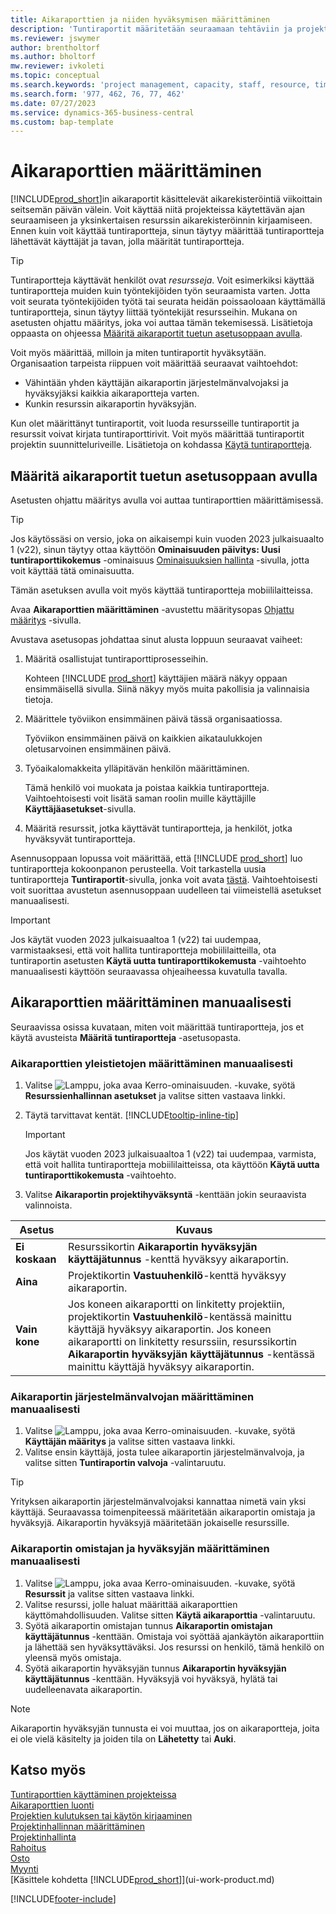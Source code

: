 ```yaml
---
title: Aikaraporttien ja niiden hyväksymisen määrittäminen
description: 'Tuntiraportit määritetään seuraamaan tehtäviin ja projekteihin käytettyä aikaa ja resurssien käyttöä, mikä auttaa projektinhallinnan, henkilöstön ja kapasiteetin suhteen'
ms.reviewer: jswymer
author: brentholtorf
ms.author: bholtorf
mw.reviewer: ivkoleti
ms.topic: conceptual
ms.search.keywords: 'project management, capacity, staff, resource, time sheet'
ms.search.form: '977, 462, 76, 77, 462'
ms.date: 07/27/2023
ms.service: dynamics-365-business-central
ms.custom: bap-template
---
```

# <a name="set-up-time-sheets"></a>Aikaraporttien määrittäminen

[!INCLUDE[prod_short](includes/prod_short.md)]in aikaraportit käsittelevät aikarekisteröintiä viikoittain seitsemän päivän välein. Voit käyttää niitä projekteissa käytettävän ajan seuraamiseen ja yksinkertaisen resurssin aikarekisteröinnin kirjaamiseen. Ennen kuin voit käyttää tuntiraportteja, sinun täytyy määrittää tuntiraportteja lähettävät käyttäjät ja tavan, jolla määrität tuntiraportteja.  

> [!TIP]
> Tuntiraportteja käyttävät henkilöt ovat *resursseja*. Voit esimerkiksi käyttää tuntiraportteja muiden kuin työntekijöiden työn seuraamista varten. Jotta voit seurata työntekijöiden työtä tai seurata heidän poissaoloaan käyttämällä tuntiraportteja, sinun täytyy liittää työntekijät resursseihin. Mukana on asetusten ohjattu määritys, joka voi auttaa tämän tekemisessä. Lisätietoja oppaasta on ohjeessa [Määritä aikaraportit tuetun asetusoppaan avulla](#set-up-time-sheets-with-the-assisted-setup-guide).  

Voit myös määrittää, milloin ja miten tuntiraportit hyväksytään. Organisaation tarpeista riippuen voit määrittää seuraavat vaihtoehdot:

* Vähintään yhden käyttäjän aikaraportin järjestelmänvalvojaksi ja hyväksyjäksi kaikkia aikaraportteja varten.
* Kunkin resurssin aikaraportin hyväksyjän.

Kun olet määrittänyt tuntiraportit, voit luoda resursseille tuntiraportit ja resurssit voivat kirjata tuntiraporttirivit. Voit myös määrittää tuntiraportit projektin suunnitteluriveille. Lisätietoja on kohdassa [Käytä tuntiraportteja](projects-how-use-time-sheets.md).  

## <a name="set-up-time-sheets-with-the-assisted-setup-guide"></a>Määritä aikaraportit tuetun asetusoppaan avulla

Asetusten ohjattu määritys avulla voi auttaa tuntiraporttien määrittämisessä.  

> [!TIP]
> Jos käytössäsi on versio, joka on aikaisempi kuin vuoden 2023 julkaisuaalto 1 (v22), sinun täytyy ottaa käyttöön **Ominaisuuden päivitys: Uusi tuntiraporttikokemus** -ominaisuus [Ominaisuuksien hallinta](https://businesscentral.dynamics.com/?page=2610) -sivulla, jotta voit käyttää tätä ominaisuutta.
>
> Tämän asetuksen avulla voit myös käyttää tuntiraportteja mobiililaitteissa.

Avaa **Aikaraporttien määrittäminen** -avustettu määritysopas [Ohjattu määritys](https://businesscentral.dynamics.com/?page=1801) -sivulla.

Avustava asetusopas johdattaa sinut alusta loppuun seuraavat vaiheet:

1. Määritä osallistujat tuntiraporttiprosesseihin.

    Kohteen [!INCLUDE [prod_short](includes/prod_short.md)] käyttäjien määrä näkyy oppaan ensimmäisellä sivulla. Siinä näkyy myös muita pakollisia ja valinnaisia tietoja.  
2. Määrittele työviikon ensimmäinen päivä tässä organisaatiossa.

    Työviikon ensimmäinen päivä on kaikkien aikataulukkojen oletusarvoinen ensimmäinen päivä.
3. Työaikalomakkeita ylläpitävän henkilön määrittäminen.

    Tämä henkilö voi muokata ja poistaa kaikkia tuntiraportteja. Vaihtoehtoisesti voit lisätä saman roolin muille käyttäjille **Käyttäjäasetukset**-sivulla.
4. Määritä resurssit, jotka käyttävät tuntiraportteja, ja henkilöt, jotka hyväksyvät tuntiraportteja.

Asennusoppaan lopussa voit määrittää, että [!INCLUDE [prod_short](includes/prod_short.md)] luo tuntiraportteja kokoonpanon perusteella. Voit tarkastella uusia tuntiraportteja **Tuntiraportit**-sivulla, jonka voit avata [tästä](https://businesscentral.dynamics.com/?page=951). Vaihtoehtoisesti voit suorittaa avustetun asennusoppaan uudelleen tai viimeistellä asetukset manuaalisesti.

> [!IMPORTANT]
> Jos käytät vuoden 2023 julkaisuaaltoa 1 (v22) tai uudempaa, varmistaaksesi, että voit hallita tuntiraportteja mobiililaitteilla, ota tuntiraportin asetusten **Käytä uutta tuntiraporttikokemusta** -vaihtoehto manuaalisesti käyttöön seuraavassa ohjeaiheessa kuvatulla tavalla.

## <a name="set-up-time-sheets-manually"></a>Aikaraporttien määrittäminen manuaalisesti

Seuraavissa osissa kuvataan, miten voit määrittää tuntiraportteja, jos et käytä avusteista **Määritä tuntiraportteja** -asetusopasta.  

### <a name="to-set-up-general-information-for-time-sheets-manually"></a>Aikaraporttien yleistietojen määrittäminen manuaalisesti

1. Valitse ![Lamppu, joka avaa Kerro-ominaisuuden.](media/ui-search/search_small.png "Kerro, mitä haluat tehdä") -kuvake, syötä **Resurssienhallinnan asetukset** ja valitse sitten vastaava linkki.  
1. Täytä tarvittavat kentät. [!INCLUDE[tooltip-inline-tip](includes/tooltip-inline-tip_md.md)]

   > [!IMPORTANT]
   > Jos käytät vuoden 2023 julkaisuaaltoa 1 (v22) tai uudempaa, varmista, että voit hallita tuntiraportteja mobiililaitteissa, ota käyttöön **Käytä uutta tuntiraporttikokemusta** -vaihtoehto.
1. Valitse **Aikaraportin projektihyväksyntä** -kenttään jokin seuraavista valinnoista.

| Asetus | Kuvaus |
| --- | --- |
| **Ei koskaan** |Resurssikortin **Aikaraportin hyväksyjän käyttäjätunnus** -kenttä hyväksyy aikaraportin. |
| **Aina** |Projektikortin **Vastuuhenkilö**-kenttä hyväksyy aikaraportin. |
| **Vain kone** |Jos koneen aikaraportti on linkitetty projektiin, projektikortin **Vastuuhenkilö**-kentässä mainittu käyttäjä hyväksyy aikaraportin. Jos koneen aikaraportti on linkitetty resurssiin, resurssikortin **Aikaraportin hyväksyjän käyttäjätunnus** -kentässä mainittu käyttäjä hyväksyy aikaraportin. |

### <a name="to-assign-a-time-sheet-administrator-manually"></a>Aikaraportin järjestelmänvalvojan määrittäminen manuaalisesti

1. Valitse ![Lamppu, joka avaa Kerro-ominaisuuden.](media/ui-search/search_small.png "Kerro, mitä haluat tehdä") -kuvake, syötä **Käyttäjän määritys** ja valitse sitten vastaava linkki.  
3. Valitse ensin käyttäjä, josta tulee aikaraportin järjestelmänvalvoja, ja valitse sitten **Tuntiraportin valvoja** -valintaruutu.  

> [!TIP]  
> Yrityksen aikaraportin järjestelmänvalvojaksi kannattaa nimetä vain yksi käyttäjä. Seuraavassa toimenpiteessä määritetään aikaraportin omistaja ja hyväksyjä. Aikaraportin hyväksyjä määritetään jokaiselle resurssille.  

### <a name="to-assign-a-time-sheets-owner-and-approver-manually"></a>Aikaraportin omistajan ja hyväksyjän määrittäminen manuaalisesti

1. Valitse ![Lamppu, joka avaa Kerro-ominaisuuden.](media/ui-search/search_small.png "Kerro, mitä haluat tehdä") -kuvake, syötä **Resurssit** ja valitse sitten vastaava linkki.
2. Valitse resurssi, jolle haluat määrittää aikaraporttien käyttömahdollisuuden. Valitse sitten **Käytä aikaraporttia** -valintaruutu.  
3. Syötä aikaraportin omistajan tunnus **Aikaraportin omistajan käyttäjätunnus** -kenttään. Omistaja voi syöttää ajankäytön aikaraporttiin ja lähettää sen hyväksyttäväksi. Jos resurssi on henkilö, tämä henkilö on yleensä myös omistaja.  
4. Syötä aikaraportin hyväksyjän tunnus **Aikaraportin hyväksyjän käyttäjätunnus** -kenttään. Hyväksyjä voi hyväksyä, hylätä tai uudelleenavata aikaraportin.  

> [!NOTE]  
> Aikaraportin hyväksyjän tunnusta ei voi muuttaa, jos on aikaraportteja, joita ei ole vielä käsitelty ja joiden tila on **Lähetetty** tai **Auki**.

## <a name="see-also"></a>Katso myös

[Tuntiraporttien käyttäminen projekteissa](projects-how-use-time-sheets.md)  
[Aikaraporttien luonti](projects-how-use-time-sheets.md#to-create-time-sheets)  
[Projektien kulutuksen tai käytön kirjaaminen](projects-how-record-job-usage.md)  
[Projektinhallinnan määrittäminen](projects-setup-projects.md)  
[Projektinhallinta](projects-manage-projects.md)  
[Rahoitus](finance.md)  
[Osto](purchasing-manage-purchasing.md)  
[Myynti](sales-manage-sales.md)  
[Käsittele kohdetta [!INCLUDE[prod_short](includes/prod_short.md)]](ui-work-product.md)  

[!INCLUDE[footer-include](includes/footer-banner.md)]
